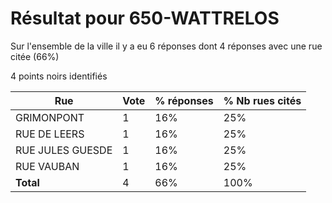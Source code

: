 # Résultat pour 650-WATTRELOS

Sur l'ensemble de la ville il y a eu 6 réponses dont 4 réponses avec une rue citée (66%)

4 points noirs identifiés

| Rue | Vote | % réponses | % Nb rues cités|
|-----|------|------------|----------------|
| GRIMONPONT | 1 | 16% | 25%|
| RUE DE LEERS | 1 | 16% | 25%|
| RUE JULES GUESDE | 1 | 16% | 25%|
| RUE VAUBAN | 1 | 16% | 25%|
| **Total** | 4 | 66% | 100%|
